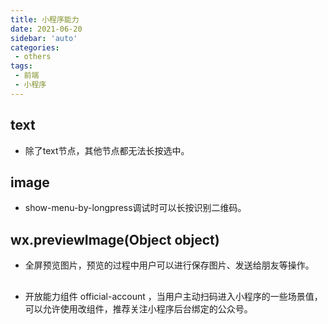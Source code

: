 ```yaml
---
title: 小程序能力
date: 2021-06-20
sidebar: 'auto'
categories:
 - others
tags:
 - 前端
 - 小程序
---
```


##  text
-   除了text节点，其他节点都无法长按选中。

##  image
-   show-menu-by-longpress调试时可以长按识别二维码。

##  wx.previewImage(Object object)
-   全屏预览图片，预览的过程中用户可以进行保存图片、发送给朋友等操作。

##  <official-account></official-account>
-   开放能力组件 official-account ，当用户主动扫码进入小程序的一些场景值，可以允许使用改组件，推荐关注小程序后台绑定的公众号。